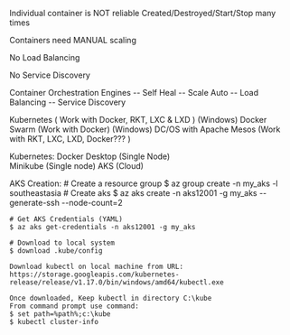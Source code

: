 Individual container is NOT reliable
  Created/Destroyed/Start/Stop many times

Containers need MANUAL scaling

No Load Balancing

No Service Discovery


Container Orchestration Engines 
 -- Self Heal
 -- Scale Auto
 -- Load Balancing
 -- Service Discovery


 Kubernetes  ( Work with Docker, RKT, LXC & LXD ) (Windows)
 Docker Swarm (Work with Docker) (Windows)
 DC/OS with Apache Mesos (Work with RKT, LXC, LXD, Docker??? )
 
 Kubernetes:
     Docker Desktop (Single Node)	
     Minikube (Single node)
     AKS (Cloud)

 AKS Creation:
	# Create a resource group
	$ az group create -n my_aks -l southeastasia
	# Create aks
	$ az aks create -n aks12001 -g my_aks --generate-ssh --node-count=2

	# Get AKS Credentials (YAML)
	$ az aks get-credentials -n aks12001 -g my_aks
	
	# Download to local system
	$ download .kube/config

	Download kubectl on local machine from URL:
	https://storage.googleapis.com/kubernetes-release/release/v1.17.0/bin/windows/amd64/kubectl.exe

	Once downloaded, Keep kubectl in directory C:\kube
	From command prompt use command:
	$ set path=%path%;c:\kube
	$ kubectl cluster-info




